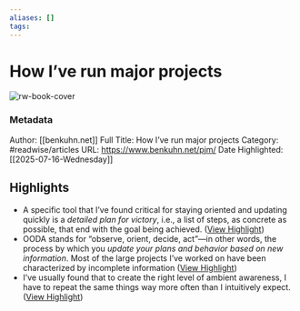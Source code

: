 ```yaml
---
aliases: []
tags:
---
```

# How I’ve run major projects

![rw-book-cover](https://www.benkuhn.net/favicon.ico)
### Metadata
Author: [[benkuhn.net]]
Full Title: How I’ve run major projects
Category: #readwise/articles
URL: https://www.benkuhn.net/pjm/
Date Highlighted: [[2025-07-16-Wednesday]]

## Highlights
- A specific tool that I’ve found critical for staying oriented and updating quickly is a *detailed plan for victory*, i.e., a list of steps, as concrete as possible, that end with the goal being achieved. ([View Highlight](https://read.readwise.io/read/01k0a1ad8qn8n8x7dxdr59fh55))
- OODA stands for “observe, orient, decide, act”—in other words, the process by which you *update your plans and behavior based on new information*.
  Most of the large projects I’ve worked on have been characterized by incomplete information ([View Highlight](https://read.readwise.io/read/01k0a1arf05r7n4yd65tp2am0f))
- I’ve usually found that to create the right level of ambient awareness, I have to repeat the same things way more often than I intuitively expect. ([View Highlight](https://read.readwise.io/read/01k0a1bxgwey9t3g5h9c4xdzm6))
